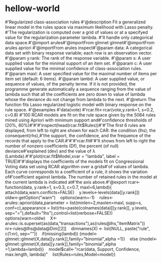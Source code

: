 # hellow-world
#'Regularized class-association rules
#'@description Fit a generalized linear model in the rules space via maximum likelihood with Lasso penalty.
#'The regularization is computed over a grid of values or at a specifyed value for the regularization parameter lambda.
#'It handle only categorical data space.#'@import arules#'@importFrom glmnet glmnet#'@importFrom arules apriori
#'@importFrom arules inspect#'@param data: A categorical data set with binary response variable; each row is an observation vector.
#'@param y.rank: The rank of the response variable.
#'@param s: A user supplied value for the minimal support of an item set.
#'@param c: A user supplied value for the minimal confidence of class-association rules.
#'@param maxl: A user specified value for the maximal number of items per item set (default: 6 items).
#'@param lambd: A user supplied value, or sequence of values, of the penalty terme. If it is not provided, the programme generate automatically a sequence ranging from the value of lambda such that all the coefficients are zero down to value of lambda whose the deviance do not change from lambda to the next.
#'@return The function fits Lasso regularized logistic model with binary response on the rule space.
#'@examples
#'data(vote)
#'rcar.fit<-rcar(vote,y.rank=1, s=0.2, c=0.8)
#'100 RCAR models are fit on the rule space given by the 5084 rules mined using Apriori with minimum support and#'confidence thresholds of (20%, 80%)#'#'#'inspect(head(rcar.fit$Rules))#'#'The first 6 rules are displayed, from left to right are shown for each CAR: the condition (lhs), the consequent(rhs),#'the support, the confidence, and the frequence of the records that apply to the CAR.#'#'#'rcar.fit#'#'It shows from left to right the number of nonzero coefficients (Df), the percent (of null) deviance#'explained (dev) and the value of λ (Lambda).#'#'plot(rcar.fit$Model,xvar = "lambda", label = TRUE)#'#'displays the coefficients of the models fit on Congressional Voting data set using RCAR algorithm over a grids#'of values of lambda. Each curve corresponds to a coefficient of a rule, it shows the variation of#'coefficient against lambda. The number of retained rules in the model at the current lambda is indicated at#'the axis above.#'@export
rcar<-function(data, y.rank=1, s=0.3, c=0.7, maxl=6,lambd){    attach(data,warn.conflicts=FALSE)    y.levels<-levels(data[[y.rank]])    oldw<-getOption("warn")    options(warn=-1)    rules<- arules::apriori(data,parameter = list(minlen=2,maxlen=maxl, supp=s, conf=c),appearance = list(rhs=paste(colnames(data)[[y.rank]], y.levels, sep="="),default="lhs"),control=list(verbose=FALSE))    options(warn=oldw)    X<-arules::is.superset(as(data,"transactions"),as(rules@lhs,"itemMatrix"))    nr<-rules@lhs@data@Dim[[2]]    dimnames(X) <- list(NULL, paste("rule", c(1:nr), sep=""))    if(missing(lambd)) {model<-glmnet::glmnet(X,data[[y.rank]],family="binomial",alpha =1)}    else {model<-glmnet::glmnet(X,data[[y.rank]],family="binomial",alpha =1,lambda=lambd)}    model$call<-"rcar(data, Support, Confidence, max.length, lambda)"    list(Rules=rules,Model=model)}
